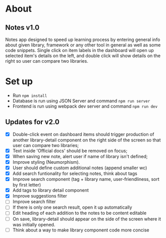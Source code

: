 # About

## Notes v1.0

Notes app designed to speed up learning process by entering general info about given library, framework or any other tool in general as well as some code snippets.
Single click on item labels in the dashboard will open up selected item's details on the left, and double click will show details on the right so user can compare two libraries.

# Set up

- Run `npm install`
- Database is run using JSON Server and command `npm run server`
- Frontend is run using webpack dev server and command `npm run dev`

## Updates for v2.0

- [x] Double-click event on dashboard items should trigger production of another library-detail component on the right side of the screen so that user can compare two libraries;
- [x] Text inside 'Official docs' should be removed on focus;
- [x] When saving new note, alert user if name of library isn't defined;
- [x] Improve styling (Neumorphism).
- [x] User should define custom additional notes (append smaller wc)
- [x] Add search funtionality for selecting notes, think about tags
- [x] Improve search component (tag + library name, user-friendliness, sort by first letter)
- [x] Add tags to library detail component
- [x] Improve suggestions filter
- [ ] Improve search filter
- [ ] If there is only one search result, open it up automatically
- [ ] Edit heading of each addition to the notes to be content editable
- [ ] On save, library-detail should appear on the side of the screen where it was initially opened.
- [ ] Think about a way to make library component code more concise
